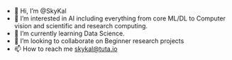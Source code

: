 - 👋 Hi, I’m @SkyKal
- 👀 I’m interested in AI including everything from core ML/DL to Computer vision and scientific and research computing.
- 🌱 I’m currently learning Data Science.
- 💞️ I’m looking to collaborate on Beginner research projects
- 📫 How to reach me skykal@tuta.io

<!---
SkyKal/SkyKal is a ✨ special ✨ repository because its `README.md` (this file) appears on your GitHub profile.
You can click the Preview link to take a look at your changes.
--->
